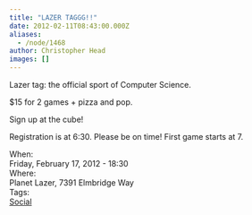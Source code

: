 ```yaml
---
title: "LAZER TAGGG!!"
date: 2012-02-11T08:43:00.000Z
aliases:
  - /node/1468
author: Christopher Head
images: []
---
```


<div class="field field-name-body field-type-text-with-summary field-label-hidden"><div class="field-items"><div class="field-item even"><p>Lazer tag: the official sport of Computer Science.</p>
<p>$15 for 2 games + pizza and pop.</p>
<p>Sign up at the cube!</p>
<p>Registration is at 6:30. Please be on time! First game starts at 7.</p>
</div></div></div><div class="field field-name-field-dates field-type-datetime field-label-above"><div class="field-label">When:&#xA0;</div><div class="field-items"><div class="field-item even"><span class="date-display-single">Friday, February 17, 2012 - 18:30</span></div></div></div><div class="field field-name-field-location field-type-text field-label-above"><div class="field-label">Where:&#xA0;</div><div class="field-items"><div class="field-item even">Planet Lazer, 7391 Elmbridge Way</div></div></div>    <footer>
    <div class="field field-name-field-tags field-type-taxonomy-term-reference field-label-above"><div class="field-label">Tags:&#xA0;</div><div class="field-items"><div class="field-item even"><a href="/social">Social</a></div></div></div>      </footer>
